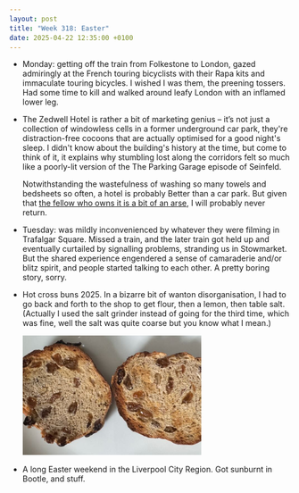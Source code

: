 ```yaml
---
layout: post
title: "Week 318: Easter"
date: 2025-04-22 12:35:00 +0100
---
```


- Monday: getting off the train from Folkestone to London, gazed admiringly at the French touring bicyclists with their Rapa kits and immaculate touring bicycles. I wished I was them, the preening tossers. Had some time to kill and walked around leafy London with an inflamed lower leg.

- The Zedwell Hotel is rather a bit of marketing genius – it’s not just a collection of windowless cells in a former underground car park, they're distraction-free cocoons that are actually optimised for a good night's sleep. I didn't know about the building's history at the time, but come to think of it, it explains why stumbling lost along the corridors felt so much like a poorly-lit version of the The Parking Garage episode of Seinfeld.

  Notwithstanding the wastefulness of washing so many towels and bedsheets so often, a hotel is probably Better than a car park. But given that [the fellow who owns it is a bit of an arse](https://www.londoncentric.media/p/merry-christmas-youre-evicted), I will probably never return.

- Tuesday: was mildly inconvenienced by whatever they were filming in Trafalgar Square. Missed a train, and the later train got held up and eventually curtailed by signalling problems, stranding us in Stowmarket. But the shared experience engendered a sense of camaraderie and/or blitz spirit, and people started talking to each other. A pretty boring story, sorry.

- Hot cross buns 2025. In a bizarre bit of wanton disorganisation, I had to go back and forth to the shop to get flour, then a lemon, then table salt. (Actually I used the salt grinder instead of going for the third time, which was fine, well the salt was quite coarse but you know what I mean.)

  <img src="/images/2025-04-22-hcbs.jpeg" alt="A cross-section of two halves of hot cross bun, toasted but not yet buttered, on a white plate" width="320" height="214">

- A long Easter weekend in the Liverpool City Region. Got sunburnt in Bootle, and stuff.
